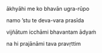 ākhyāhi me ko bhavān ugra-rūpo

namo ’stu te deva-vara prasīda

vijñātum icchāmi bhavantam ādyaṁ

na hi prajānāmi tava pravṛttim